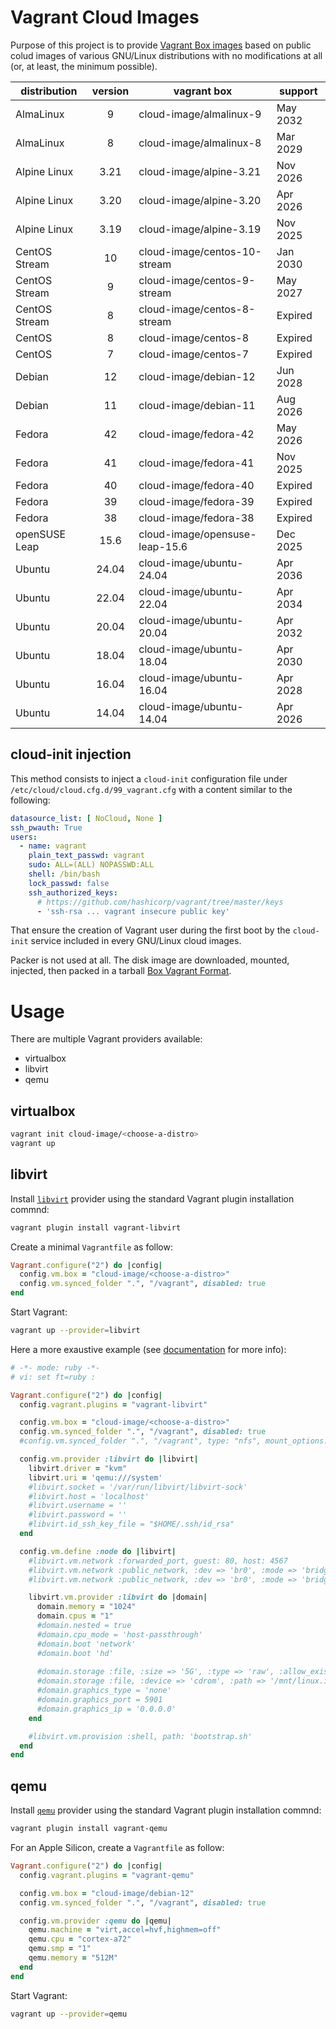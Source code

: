 # Vagrant Cloud Images

Purpose of this project is to provide [Vagrant Box images](https://app.vagrantup.com/cloud-image) based on public
colud images of various GNU/Linux distributions with no modifications at
all (or, at least, the minimum possible).

| distribution | version | vagrant box | support |
| ------------ | :-----: | ----------- | ------- |
| AlmaLinux | 9 | cloud-image/almalinux-9 | May 2032 |
| AlmaLinux | 8 | cloud-image/almalinux-8 | Mar 2029 |
| Alpine Linux | 3.21 | cloud-image/alpine-3.21 | Nov 2026 |
| Alpine Linux | 3.20 | cloud-image/alpine-3.20 | Apr 2026 |
| Alpine Linux | 3.19 | cloud-image/alpine-3.19 | Nov 2025 |
| CentOS Stream | 10 | cloud-image/centos-10-stream | Jan 2030 |
| CentOS Stream | 9 | cloud-image/centos-9-stream | May 2027 |
| CentOS Stream | 8 | cloud-image/centos-8-stream | Expired |
| CentOS | 8 | cloud-image/centos-8 | Expired |
| CentOS | 7 | cloud-image/centos-7 | Expired |
| Debian | 12 | cloud-image/debian-12 | Jun 2028 |
| Debian | 11 | cloud-image/debian-11 | Aug 2026 |
| Fedora | 42 | cloud-image/fedora-42 | May 2026 |
| Fedora | 41 | cloud-image/fedora-41 | Nov 2025 |
| Fedora | 40 | cloud-image/fedora-40 | Expired |
| Fedora | 39 | cloud-image/fedora-39 | Expired |
| Fedora | 38 | cloud-image/fedora-38 | Expired |
| openSUSE Leap | 15.6 | cloud-image/opensuse-leap-15.6 | Dec 2025 |
| Ubuntu | 24.04 | cloud-image/ubuntu-24.04 | Apr 2036 |
| Ubuntu | 22.04 | cloud-image/ubuntu-22.04 | Apr 2034 |
| Ubuntu | 20.04 | cloud-image/ubuntu-20.04 | Apr 2032 |
| Ubuntu | 18.04 | cloud-image/ubuntu-18.04 | Apr 2030 |
| Ubuntu | 16.04 | cloud-image/ubuntu-16.04 | Apr 2028 |
| Ubuntu | 14.04 | cloud-image/ubuntu-14.04 | Apr 2026 |

## cloud-init injection

This method consists to inject a `cloud-init` configuration file under
`/etc/cloud/cloud.cfg.d/99_vagrant.cfg` with a content similar to the
following:

```yaml
datasource_list: [ NoCloud, None ]
ssh_pwauth: True
users:
  - name: vagrant
    plain_text_passwd: vagrant
    sudo: ALL=(ALL) NOPASSWD:ALL
    shell: /bin/bash
    lock_passwd: false
    ssh_authorized_keys:
      # https://github.com/hashicorp/vagrant/tree/master/keys
      - 'ssh-rsa ... vagrant insecure public key'
```

That ensure the creation of Vagrant user during the first boot by the
`cloud-init` service included in every GNU/Linux cloud images.

Packer is not used at all. The disk image are downloaded, mounted, injected, then packed in a tarball [Box Vagrant Format](https://developer.hashicorp.com/vagrant/docs/boxes/format).

# Usage

There are multiple Vagrant providers available:

* virtualbox
* libvirt
* qemu


## virtualbox

```bash
vagrant init cloud-image/<choose-a-distro>
vagrant up
```


## libvirt

Install [`libvirt`](https://vagrant-libvirt.github.io/vagrant-libvirt/)
provider using the standard Vagrant plugin installation commnd:

```bash
vagrant plugin install vagrant-libvirt
```

Create a minimal `Vagrantfile` as follow:

```ruby
Vagrant.configure("2") do |config|
  config.vm.box = "cloud-image/<choose-a-distro>"
  config.vm.synced_folder ".", "/vagrant", disabled: true
end
```

Start Vagrant:

```bash
vagrant up --provider=libvirt
```

Here a more exaustive example (see [documentation](https://vagrant-libvirt.github.io/vagrant-libvirt/configuration.html) for more info):

```ruby
# -*- mode: ruby -*-
# vi: set ft=ruby :

Vagrant.configure("2") do |config|
  config.vagrant.plugins = "vagrant-libvirt"

  config.vm.box = "cloud-image/<choose-a-distro>"
  config.vm.synced_folder ".", "/vagrant", disabled: true
  #config.vm.synced_folder ".", "/vagrant", type: "nfs", mount_options: ["vers=3,tcp"]

  config.vm.provider :libvirt do |libvirt|
    libvirt.driver = "kvm"
    libvirt.uri = 'qemu:///system'
    #libvirt.socket = '/var/run/libvirt/libvirt-sock'
    #libvirt.host = 'localhost'
    #libvirt.username = ''
    #libvirt.password = ''
    #libvirt.id_ssh_key_file = "$HOME/.ssh/id_rsa"
  end

  config.vm.define :node do |libvirt|
    #libvirt.vm.network :forwarded_port, guest: 80, host: 4567
    #libvirt.vm.network :public_network, :dev => 'br0', :mode => 'bridge', :type => 'bridge'
    #libvirt.vm.network :public_network, :dev => 'br0', :mode => 'bridge', :type => 'bridge', :auto_config => false

    libvirt.vm.provider :libvirt do |domain|
      domain.memory = "1024"
      domain.cpus = "1"
      #domain.nested = true
      #domain.cpu_mode = 'host-passthrough'
      #domain.boot 'network'
      #domain.boot 'hd'
  
      #domain.storage :file, :size => '5G', :type => 'raw', :allow_existing => true
      #domain.storage :file, :device => 'cdrom', :path => '/mnt/linux.iso'
      #domain.graphics_type = 'none'
      #domain.graphics_port = 5901
      #domain.graphics_ip = '0.0.0.0'
    end

    #libvirt.vm.provision :shell, path: 'bootstrap.sh'
  end
end
```

## qemu

Install [`qemu`](https://github.com/ppggff/vagrant-qemu)
provider using the standard Vagrant plugin installation commnd:

```bash
vagrant plugin install vagrant-qemu
```

For an Apple Silicon, create a `Vagrantfile` as follow:

```ruby
Vagrant.configure("2") do |config|
  config.vagrant.plugins = "vagrant-qemu"

  config.vm.box = "cloud-image/debian-12"
  config.vm.synced_folder ".", "/vagrant", disabled: true

  config.vm.provider :qemu do |qemu|
    qemu.machine = "virt,accel=hvf,highmem=off"
    qemu.cpu = "cortex-a72"
    qemu.smp = "1"
    qemu.memory = "512M"
  end
end
```

Start Vagrant:

```bash
vagrant up --provider=qemu
```
